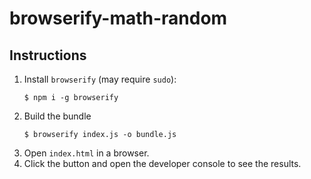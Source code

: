 # browserify-math-random

## Instructions

1. Install `browserify` (may require `sudo`):
    ```console
    $ npm i -g browserify
    ```
2. Build the bundle
    ```console
    $ browserify index.js -o bundle.js
    ```
3. Open `index.html` in a browser.
4. Click the button and open the developer console to see the results.
